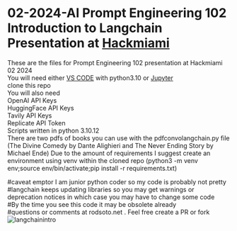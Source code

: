 # 02-2024-AI Prompt Engineering 102 Introduction to Langchain Presentation at [Hackmiami](https://hackmiami.org)

These are the files for Prompt Engineering 102 presentation at Hackmiami 02 2024 </br>
You will need either [VS CODE](https://code.visualstudio.com/) with python3.10 or [Jupyter](https://jupyter.org/install) </br>
clone this repo </br>
You will also need </br>
OpenAI API Keys </br>
HuggingFace API Keys </br>
Tavily API Keys</br>
Replicate API Token</br>
Scripts written in python 3.10.12</br>
There are two pdfs of books you can use with the pdfconvolangchain.py file (The Divine Comedy by Dante Alighieri and The Never Ending Story by Michael Ende)
Due to the amount of requirements I suggest create an environment using venv within the cloned repo (python3 -m venv env;source env/bin/activate;pip install -r requirements.txt)</br>



#caveat emptor I am junior python coder so my code is probably not pretty </br>
#langchain keeps updating libraries so you may get warnings or deprecation notices in which case you may have to change some code </br>
#By the time you see this code it may be obsolete already </br>
#questions or comments at rodsoto.net . Feel free create a PR or fork
![langchainintro](https://github.com/rsfl/022024AI/assets/4623055/de5b1b42-27d0-4978-9477-c9c478a6e032)
